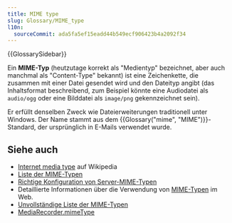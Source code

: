 ```yaml
---
title: MIME type
slug: Glossary/MIME_type
l10n:
  sourceCommit: ada5fa5ef15eadd44b549ecf906423b4a2092f34
---
```


{{GlossarySidebar}}

Ein **MIME-Typ** (heutzutage korrekt als "Medientyp" bezeichnet, aber auch manchmal als "Content-Type" bekannt) ist eine Zeichenkette, die zusammen mit einer Datei gesendet wird und den Dateityp angibt (das Inhaltsformat beschreibend, zum Beispiel könnte eine Audiodatei als `audio/ogg` oder eine Bilddatei als `image/png` gekennzeichnet sein).

Er erfüllt denselben Zweck wie Dateierweiterungen traditionell unter Windows.
Der Name stammt aus dem {{Glossary("mime", "MIME")}}-Standard, der ursprünglich in E-Mails verwendet wurde.

## Siehe auch

- [Internet media type](https://en.wikipedia.org/wiki/Internet_media_type) auf Wikipedia
- [Liste der MIME-Typen](https://www.iana.org/assignments/media-types/media-types.xhtml)
- [Richtige Konfiguration von Server-MIME-Typen](/de/docs/Learn/Server-side/Configuring_server_MIME_types)
- Detaillierte Informationen über die Verwendung von [MIME-Typen](/de/docs/Web/HTTP/Basics_of_HTTP/MIME_types) im Web.
- [Unvollständige Liste der MIME-Typen](/de/docs/Web/HTTP/Basics_of_HTTP/MIME_types/Common_types)
- [MediaRecorder.mimeType](/de/docs/Web/API/MediaRecorder/mimeType)
